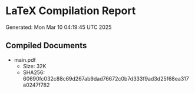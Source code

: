 # LaTeX Compilation Report
Generated: Mon Mar 10 04:19:45 UTC 2025
## Compiled Documents
- main.pdf
  - Size: 32K
  - SHA256: 60690fc032c88c69d267ab9dad76672c0b7d333f9ad3d25f68ea317a0247f782
